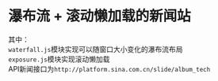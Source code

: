 # 瀑布流 + 滚动懒加载的新闻站
其中：  
`waterfall.js`模块实现可以随窗口大小变化的瀑布流布局  
 `exposure.js`模块实现滚动懒加载  
 API新闻接口为`http://platform.sina.com.cn/slide/album_tech`
 
